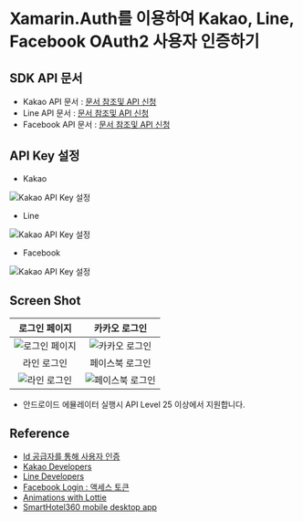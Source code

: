# Xamarin.Auth를 이용하여 Kakao, Line, Facebook OAuth2 사용자 인증하기

## SDK API 문서
- Kakao API 문서 : [문서 참조및 API 신청][1]
- Line API 문서 : [문서 참조및 API 신청][2]
- Facebook API 문서 : [문서 참조및 API 신청][3]

## API Key 설정
- Kakao

 ![Kakao API Key 설정](https://dongsasubstorage.blob.core.windows.net/images/uploads/KakaoOAuth2.png)

- Line

![Kakao API Key 설정](https://dongsasubstorage.blob.core.windows.net/images/uploads/LineOAuth2.png)

- Facebook

![Kakao API Key 설정](https://dongsasubstorage.blob.core.windows.net/images/uploads/FacebookOAuth2.png)

## Screen Shot

|    로그인 페이지      |     카카오 로그인    |
|:------------:|:--------------:|
|![로그인 페이지](https://dongsasubstorage.blob.core.windows.net/images/uploads/sns_login.png)|![카카오 로그인](https://dongsasubstorage.blob.core.windows.net/images/uploads/login_kakao.png)|
|라인 로그인|페이스북 로그인|
|![라인 로그인](https://dongsasubstorage.blob.core.windows.net/images/uploads/login_line.png)|![페이스북 로그인](https://dongsasubstorage.blob.core.windows.net/images/uploads/login_facebook.png)|

* 안드로이드 에뮬레이터 실행시 API Level 25 이상에서 지원합니다.

## Reference
* [Id 공급자를 통해 사용자 인증][0]
* [Kakao Developers][1]
* [Line Developers][2]
* [Facebook Login : 액세스 토큰][3]
* [Animations with Lottie][4]
* [SmartHotel360 mobile desktop app][5]

[0]:https://docs.microsoft.com/ko-kr/xamarin/xamarin-forms/data-cloud/authentication/oauth
[1]:https://developer.kakao.com/
[2]:https://developers.line.me/en/
[3]:https://developers.facebook.com/docs/facebook-login/access-tokens
[4]:https://blog.xamarin.com/bring-stunning-animations-to-your-apps-with-lottie/
[5]:https://github.com/Microsoft/SmartHotel360-mobile-desktop-apps